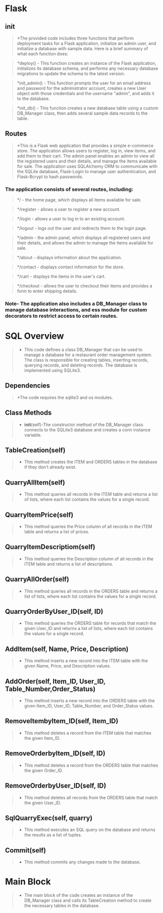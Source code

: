 # Flask

## init 

>*The provided code includes three functions that perform deployment tasks for a Flask application, initialize an admin user, and initialize a database with sample data. Here is a brief summary of what each function does:

>*deploy() - This function creates an instance of the Flask application, initializes its database schema, and performs any necessary database migrations to update the schema to the latest version.

>*init_admin() - This function prompts the user for an email address and password for the administrator account, creates a new User object with those credentials and the username "admin", and adds it to the database.

>*init_db() - This function creates a new database table using a custom DB_Manager class, then adds several sample data records to the table.
 
## Routes
>*This is a Flask web application that provides a simple e-commerce store. The application allows users to register, log in, view items, and add them to their cart. The admin panel enables an admin to view all the registered users and their details, and manage the items available for sale. The application uses SQLAlchemy ORM to communicate with the SQLite database, Flask-Login to manage user authentication, and Flask-Bcrypt to hash passwords.

### The application consists of several routes, including:

>*/ - the home page, which displays all items available for sale.

>*/register - allows a user to register a new account.

>*/login - allows a user to log in to an existing account.

>*/logout - logs out the user and redirects them to the login page.

>*/admin - the admin panel, which displays all registered users and their details, and allows the admin to manage the items available for sale.

>*/about - displays information about the application.

>*/contact - displays contact information for the store.

>*/cart - displays the items in the user's cart.

>*/checkout - allows the user to checkout their items and provides a form to enter shipping details.

### Note- The application also includes a DB_Manager class to manage database interactions, and ess module for custom decorators to restrict access to certain routes.

# SQL Overview
>* This code defines a class DB_Manager that can be used to manage a database for a restaurant order management system. The class is responsible for creating tables, inserting records, querying records, and deleting records. The database is implemented using SQLite3.

## Dependencies
>*The code requires the sqlite3 and os modules.

## Class Methods
>* __init__(self)-The constructor method of the DB_Manager class connects to the SQLite3 database and creates a conn instance variable.

## TableCreation(self)
>* This method creates the ITEM and ORDERS tables in the database if they don't already exist.

## QuarryAllItem(self)
>* This method queries all records in the ITEM table and returns a list of lists, where each list contains the values for a single record.

## QuarryItemPrice(self)
>* This method queries the Price column of all records in the ITEM table and returns a list of prices.

## QuarryItemDescriptiom(self)
>* This method queries the Description column of all records in the ITEM table and returns a list of descriptions.

## QuarryAllOrder(self)
>* This method queries all records in the ORDERS table and returns a list of lists, where each list contains the values for a single record.

## QuarryOrderByUser_ID(self, ID)
>* This method queries the ORDERS table for records that match the given User_ID and returns a list of lists, where each list contains the values for a single record.

## AddItem(self, Name, Price, Description)
>* This method inserts a new record into the ITEM table with the given Name, Price, and Description values.

## AddOrder(self, Item_ID, User_ID, Table_Number,Order_Status)
>* This method inserts a new record into the ORDERS table with the given Item_ID, User_ID, Table_Number, and Order_Status values.

## RemoveItembyItem_ID(self, Item_ID)
>* This method deletes a record from the ITEM table that matches the given Item_ID.

## RemoveOrderbyItem_ID(self, ID)
>* This method deletes a record from the ORDERS table that matches the given Order_ID.

## RemoveOrderbyUser_ID(self, ID)
>* This method deletes all records from the ORDERS table that match the given User_ID.

## SqlQuarryExec(self, quarry)
>* This method executes an SQL query on the database and returns the results as a list of tuples.

## Commit(self)
>* This method commits any changes made to the database.

# Main Block
>* The main block of the code creates an instance of the DB_Manager class and calls its TableCreation method to create the necessary tables in the database.